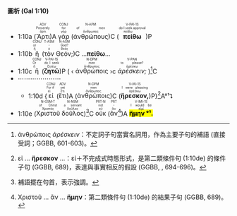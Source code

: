#### 圖析 (Gal 1:10)


- 1:10a (<RUBY><ruby><ruby>Ἄρτι<rt>ἄρτι</rt></ruby><rt>Presently</rt></ruby><rt>ADV</rt></RUBY>)A <RUBY><ruby><ruby>γὰρ<rt>γάρ</rt></ruby><rt>for</rt></ruby><rt>CONJ</rt></RUBY> (<RUBY><ruby><ruby>ἀνθρώπους<rt>ἄνθρωπος</rt></ruby><rt>of men</rt></ruby><rt>N-APM</rt></RUBY>)C (<RUBY><ruby><ruby><strong>πείθω</strong><rt>πείθω</rt></ruby><rt>do I seek approval</rt></ruby><rt>V-PAI-1S</rt></RUBY>)P 
- 1:10b <RUBY><ruby><ruby>ἢ<rt>ἤ</rt></ruby><rt>or</rt></ruby><rt>CONJ</rt></RUBY> (<RUBY><ruby><ruby>τὸν<rt>ὁ</rt></ruby><rt>-</rt></ruby><rt>T-ASM</rt></RUBY> <RUBY><ruby><ruby>Θεόν;<rt>θεός</rt></ruby><rt>God?</rt></ruby><rt>N-ASM</rt></RUBY>)C ...<strong>πείθω</strong>...
- 1:10c <RUBY><ruby><ruby>ἢ<rt>ἤ</rt></ruby><rt>Or</rt></ruby><rt>CONJ</rt></RUBY> (<RUBY><ruby><ruby><strong>ζητῶ</strong><rt>ζητέω</rt></ruby><rt>do I seek</rt></ruby><rt>V-PAI-1S</rt></RUBY>)P ( ‹ <RUBY><ruby><ruby>ἀνθρώποις<rt>ἄνθρωπος</rt></ruby><rt>men</rt></ruby><rt>N-DPM</rt></RUBY> ›c <RUBY><ruby><ruby><em>ἀρέσκειν;</em><rt>ἀρέσκω</rt></ruby><rt>to please?</rt></ruby><rt>V-PAN</rt></RUBY> )[^1]C
- ⋯⋯⋯⋯⋯⋯⋯
	- 1:10d {<RUBY><ruby><ruby>εἰ<rt>εἰ</rt></ruby><rt>For if</rt></ruby><rt>CONJ</rt></RUBY> (<RUBY><ruby><ruby>ἔτι<rt>ἔτι</rt></ruby><rt>yet</rt></ruby><rt>ADV</rt></RUBY>)A (<RUBY><ruby><ruby>ἀνθρώποις<rt>ἄνθρωπος</rt></ruby><rt>men</rt></ruby><rt>N-DPM</rt></RUBY>)C (<RUBY><ruby><ruby><strong>ἤρεσκον,</strong><rt>ἀρέσκω</rt></ruby><rt>I were pleasing</rt></ruby><rt>V-IAI-1S</rt></RUBY>)P}[^2]A°¹⮧
- 1:10e (<RUBY><ruby><ruby>Χριστοῦ<rt>Χριστός</rt></ruby><rt>of Christ</rt></ruby><rt>N-GSM-T</rt></RUBY> <RUBY><ruby><ruby>δοῦλος<rt>δοῦλος</rt></ruby><rt>a servant</rt></ruby><rt>N-NSM</rt></RUBY>)[^3]C <RUBY><ruby><ruby>οὐκ<rt>οὐ</rt></ruby><rt>not</rt></ruby><rt>PRT-N</rt></RUBY> (<RUBY><ruby><ruby>ἂν<rt>ἄν</rt></ruby><rt>-</rt></ruby><rt>PRT</rt></RUBY>[^4])A <RUBY><ruby><ruby><mark><strong>ἤμην °¹.</strong></mark><rt>εἰμί</rt></ruby><rt>I would be</rt></ruby><rt>V-IMI-1S</rt></RUBY> 



[^1]: ἀνθρώποις _ἀρέσκειν_：不定詞子句當實名詞用，作為主要子句的補語 (直接受詞；GGBB, 601-603)。
[^2]: εἰ ... **ἤρεσκον** ...：εἰ＋不完成式時態形式，是第二類條件句 (1:10de) 的條件子句 (GGBB, 689)，表達與事實相反的假設 (GGBB, , 694-696)。
[^3]: 補語擺在句首，表示強調。
[^4]: Χριστοῦ ... ἂν ... **ἤμην**：第二類條件句 (1:10de) 的結果子句 (GGBB, 689)。
